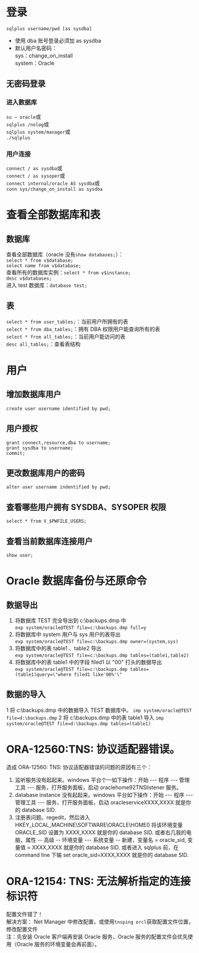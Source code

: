 # 登录

`sqlplus username/pwd [as sysdba]`

-   使用 dba 账号登录必须加 as sysdba
-   默认用户名密码：  
    sys：change_on_install  
    system：Oracle

## 无密码登录

### 进入数据库

`su – oracle`或  
`sqlplus /nolog`或  
`sqlplus system/manager`或  
`./sqlplus`

### 用户连接

`connect / as sysdba`或  
`connect / as sysoper`或  
`connect internal/oracle AS sysdba`或  
`conn sys/change_on_install as sysdba`

# 查看全部数据库和表

## 数据库

查看全部数据库（oracle 没有`show databases;`）：  
`select * from v$database;`  
`select name from v$database;`  
查看所有的数据库实例：`select * from v$instance;`  
`desc v$databases;`  
进入 test 数据库：`database test;`

## 表

`select * from user_tables;`：当前用户所拥有的表  
`select * from dba_tables;`：拥有 DBA 权限用户能查询所有的表  
`select * from all_tables;`：当前用户能访问的表  
`desc all_tables;`：查看表结构

# 用户

## 增加数据库用户

`create user username identified by pwd;`

## 用户授权

    grant connect,resource,dba to username;
    grant sysdba to username;
    commit;

## 更改数据库用户的密码

`alter user username indentified by pwd;`

## 查看哪些用户拥有 SYSDBA、SYSOPER 权限

`select * from V_$PWFILE_USERS;`

## 查看当前数据库连接用户

`show user;`

# Oracle 数据库备份与还原命令

## 数据导出

1.  将数据库 TEST 完全导出到 c:\\backups.dmp 中  
    `exp system/oracle@TEST file=c:\backups.dmp full=y`
2.  将数据库中 system 用户与 sys 用户的表导出  
    `exp system/oracle@TEST file=c:\backups.dmp owner=(system,sys)`
3.  将数据库中的表 table1 、table2 导出  
    `exp system/oracle@TEST file=c:\backups.dmp tables=(table1,table2)`
4.  将数据库中的表 table1 中的字段 filed1 以 "00" 打头的数据导出  
    `exp system/oracle@TEST file=c:\backups.dmp tables=(table1)query=\"where filed1 like'00%'\"`

## 数据的导入

1 将 c:\\backups.dmp 中的数据导入 TEST 数据库中。
`imp system/oracle@TEST file=d:\backups.dmp`
2 将 c:\\backups.dmp 中的表 table1 导入
`imp system/oracle@TEST file=d:\backups.dmp tables=(table1)`

# ORA-12560:TNS: 协议适配器错误。

造成 ORA-12560: TNS: 协议适配器错误的问题的原因有三个：

1.  监听服务没有起起来。windows 平台个一如下操作：开始 --- 程序 --- 管理工具 --- 服务，打开服务面板，启动 oraclehome92TNSlistener 服务。
2.  database instance 没有起起来。windows 平台如下操作：开始 --- 程序 --- 管理工具 --- 服务，打开服务面板，启动 oracleserviceXXXX,XXXX 就是你的 database SID.
3.  注册表问题。regedit，然后进入 HKEY_LOCAL_MACHINE\\SOFTWARE\\ORACLE\\HOME0 将该环境变量 ORACLE_SID 设置为 XXXX,XXXX 就是你的 database SID. 或者右几我的电脑，属性 -- 高级 -- 环境变量 --- 系统变量 -- 新建，变量名 = oracle_sid, 变量值 = XXXX,XXXX 就是你的 database SID. 或者进入 sqlplus 前，在 command line 下输 set oracle_sid=XXXX,XXXX 就是你的 database SID.

# ORA-12154: TNS: 无法解析指定的连接标识符

配置文件错了！  
解决方案：
Net Manager 中修改配置，或使用`tnsping orcl`获取配置文件位置，修改配置文件  
注：先安装 Oracle 客户端再安装 Oracle 服务，Oracle 服务的配置文件会优先使用（Oracle 服务的环境变量会再前面）。

